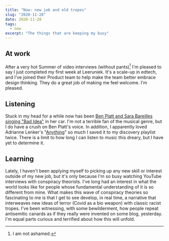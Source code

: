 ```yaml
---
title: "Now: new job and old tropes"
slug: "2020-11-28"
date: 2020-11-28
tags:
  - now
excerpt: "The things that are keeping my busy"
---
```

## At work
After a very hot Summer of video interviews (without pants)[^1] I'm pleased to say I just completed my first week at Leeruniek. It's a scale-up in edtech, and I've joined their Product team to help make the team better embrace design thinking. They do a great job of making me feel welcome. I'm pleased.

## Listening
Stuck in my head for a while now has been [Ben Platt and Sara Bareilles singing "Bad Idea"](https://www.youtube.com/watch?v=zl8TjLH752Q&ab_channel=LittleMoreLela) in her car. I'm not a terrible fan of the musical genre, but I do have a crush on Ben Platt's voice. In addition, I apparently loved Adrianne Lenker's "[Anything](https://youtu.be/og6mVQ5c5M0)" so much I saved it to my discovery playlist twice. There is a limit to how long I can listen to music this dreary, but I have yet to determine it.

## Learning
Lately, I haven't been applying myself to picking up any new skill or interest outside of my new job, but it's only because I'm so busy watching YouTube interviews with conspiracy theorists. I've long had an interest in what the world looks like for people whose fundamental understanding of it is so different from mine. What makes this wave of conspiracy theories so fascinating to me is that I get to see develop, in real time, a narrative that interweaves new ideas of terror (Covid as a bio weapon) with classic racist tropes. I've been witnessing, with some bewilderment, how people repeat antisemitic canards as if they really were invented on some blog, yesterday. I'm equal parts curious and terrified about how this will unfold.

[^1]: I am not ashamed.
